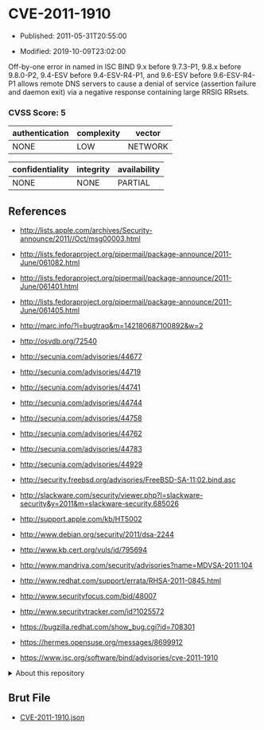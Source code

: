 # CVE-2011-1910

- Published: 2011-05-31T20:55:00

- Modified: 2019-10-09T23:02:00

Off-by-one error in named in ISC BIND 9.x before 9.7.3-P1, 9.8.x before 9.8.0-P2, 9.4-ESV before 9.4-ESV-R4-P1, and 9.6-ESV before 9.6-ESV-R4-P1 allows remote DNS servers to cause a denial of service (assertion failure and daemon exit) via a negative response containing large RRSIG RRsets.

### CVSS Score: **5**

| authentication | complexity | vector |
| --- | --- | --- |
| NONE | LOW | NETWORK |

| confidentiality | integrity | availability |
| --- | --- | --- |
| NONE | NONE | PARTIAL |

## References

* http://lists.apple.com/archives/Security-announce/2011//Oct/msg00003.html

* http://lists.fedoraproject.org/pipermail/package-announce/2011-June/061082.html

* http://lists.fedoraproject.org/pipermail/package-announce/2011-June/061401.html

* http://lists.fedoraproject.org/pipermail/package-announce/2011-June/061405.html

* http://marc.info/?l=bugtraq&m=142180687100892&w=2

* http://osvdb.org/72540

* http://secunia.com/advisories/44677

* http://secunia.com/advisories/44719

* http://secunia.com/advisories/44741

* http://secunia.com/advisories/44744

* http://secunia.com/advisories/44758

* http://secunia.com/advisories/44762

* http://secunia.com/advisories/44783

* http://secunia.com/advisories/44929

* http://security.freebsd.org/advisories/FreeBSD-SA-11:02.bind.asc

* http://slackware.com/security/viewer.php?l=slackware-security&y=2011&m=slackware-security.685026

* http://support.apple.com/kb/HT5002

* http://www.debian.org/security/2011/dsa-2244

* http://www.kb.cert.org/vuls/id/795694

* http://www.mandriva.com/security/advisories?name=MDVSA-2011:104

* http://www.redhat.com/support/errata/RHSA-2011-0845.html

* http://www.securityfocus.com/bid/48007

* http://www.securitytracker.com/id?1025572

* https://bugzilla.redhat.com/show_bug.cgi?id=708301

* https://hermes.opensuse.org/messages/8699912

* https://www.isc.org/software/bind/advisories/cve-2011-1910

<details>
<summary>About this repository</summary> 

  This repository is part of the project [Live Hack CVE](https://github.com/Live-Hack-CVE). Main website can be found [www.live-hack.org](https://www.live-hack.org) 
  
  Made by [Sn0wAlice](https://github.com/Sn0wAlice) for the people that care about security and need to have a feed of the latest CVEs. Hope you enjoy it, don't forget to star the repo and follow me on [Twitter](https://twitter.com/Sn0wAlice) and [Github](https://github.com/Sn0wAlice). And that is my [personnal website](https://www.alice-snow.me/)

  - [Home Page](https://github.com/Live-Hack-CVE)
  - [Framework](https://github.com/Live-Hack-CVE/cve-framework)
  - [CVE database](https://github.com/Live-Hack-CVE/full_database)
  - [Changelog](https://github.com/Live-Hack-CVE/Changelog)
</details>

## Brut File

* [CVE-2011-1910.json](https://raw.githubusercontent.com/Live-Hack-CVE/full_database/main/cves/2011/CVE-2011-1910.json)


